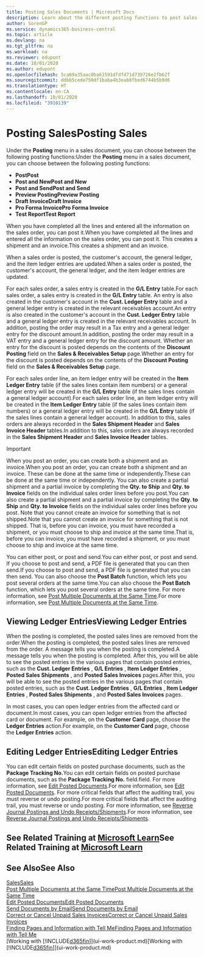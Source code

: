 ```yaml
---
title: Posting Sales Documents | Microsoft Docs
description: Learn about the different posting functions to post sales documents, and how you can update posted documents.
author: SorenGP
ms.service: dynamics365-business-central
ms.topic: article
ms.devlang: na
ms.tgt_pltfrm: na
ms.workload: na
ms.reviewer: edupont
ms.date: 10/01/2020
ms.author: edupont
ms.openlocfilehash: 5ca69a35aac0ba61591dfdfd71d739726e2fb62f
ms.sourcegitcommit: ddbb5cede750df1baba4b3eab8fbed6744b5b9d6
ms.translationtype: HT
ms.contentlocale: en-CA
ms.lasthandoff: 10/01/2020
ms.locfileid: "3910139"
---
```

# <a name="posting-sales"></a><span data-ttu-id="06af6-103">Posting Sales</span><span class="sxs-lookup"><span data-stu-id="06af6-103">Posting Sales</span></span>

<span data-ttu-id="06af6-104">Under the **Posting** menu in a sales document, you can choose between the following posting functions:</span><span class="sxs-lookup"><span data-stu-id="06af6-104">Under the **Posting** menu in a sales document, you can choose between the following posting functions:</span></span>

* <span data-ttu-id="06af6-105">**Post**</span><span class="sxs-lookup"><span data-stu-id="06af6-105">**Post**</span></span>
* <span data-ttu-id="06af6-106">**Post and New**</span><span class="sxs-lookup"><span data-stu-id="06af6-106">**Post and New**</span></span>
* <span data-ttu-id="06af6-107">**Post and Send**</span><span class="sxs-lookup"><span data-stu-id="06af6-107">**Post and Send**</span></span>
* <span data-ttu-id="06af6-108">**Preview Posting**</span><span class="sxs-lookup"><span data-stu-id="06af6-108">**Preview Posting**</span></span>
* <span data-ttu-id="06af6-109">**Draft Invoice**</span><span class="sxs-lookup"><span data-stu-id="06af6-109">**Draft Invoice**</span></span>
* <span data-ttu-id="06af6-110">**Pro Forma Invoice**</span><span class="sxs-lookup"><span data-stu-id="06af6-110">**Pro Forma Invoice**</span></span>
* <span data-ttu-id="06af6-111">**Test Report**</span><span class="sxs-lookup"><span data-stu-id="06af6-111">**Test Report**</span></span>

<span data-ttu-id="06af6-112">When you have completed all the lines and entered all the information on the sales order, you can post it.</span><span class="sxs-lookup"><span data-stu-id="06af6-112">When you have completed all the lines and entered all the information on the sales order, you can post it.</span></span> <span data-ttu-id="06af6-113">This creates a shipment and an invoice.</span><span class="sxs-lookup"><span data-stu-id="06af6-113">This creates a shipment and an invoice.</span></span>

<span data-ttu-id="06af6-114">When a sales order is posted, the customer's account, the general ledger, and the item ledger entries are updated.</span><span class="sxs-lookup"><span data-stu-id="06af6-114">When a sales order is posted, the customer's account, the general ledger, and the item ledger entries are updated.</span></span>

<span data-ttu-id="06af6-115">For each sales order, a sales entry is created in the **G/L Entry** table.</span><span class="sxs-lookup"><span data-stu-id="06af6-115">For each sales order, a sales entry is created in the **G/L Entry** table.</span></span> <span data-ttu-id="06af6-116">An entry is also created in the customer's account in the **Cust. Ledger Entry** table and a general ledger entry is created in the relevant receivables account.</span><span class="sxs-lookup"><span data-stu-id="06af6-116">An entry is also created in the customer's account in the **Cust. Ledger Entry** table and a general ledger entry is created in the relevant receivables account.</span></span> <span data-ttu-id="06af6-117">In addition, posting the order may result in a Tax entry and a general ledger entry for the discount amount.</span><span class="sxs-lookup"><span data-stu-id="06af6-117">In addition, posting the order may result in a VAT entry and a general ledger entry for the discount amount.</span></span> <span data-ttu-id="06af6-118">Whether an entry for the discount is posted depends on the contents of the **Discount Posting** field on the **Sales & Receivables Setup** page.</span><span class="sxs-lookup"><span data-stu-id="06af6-118">Whether an entry for the discount is posted depends on the contents of the **Discount Posting** field on the **Sales & Receivables Setup** page.</span></span>

<span data-ttu-id="06af6-119">For each sales order line, an item ledger entry will be created in the **Item Ledger Entry** table (if the sales lines contain item numbers) or a general ledger entry will be created in the **G/L Entry** table (if the sales lines contain a general ledger account).</span><span class="sxs-lookup"><span data-stu-id="06af6-119">For each sales order line, an item ledger entry will be created in the **Item Ledger Entry** table (if the sales lines contain item numbers) or a general ledger entry will be created in the **G/L Entry** table (if the sales lines contain a general ledger account).</span></span> <span data-ttu-id="06af6-120">In addition to this, sales orders are always recorded in the **Sales Shipment Header** and **Sales Invoice Header** tables.</span><span class="sxs-lookup"><span data-stu-id="06af6-120">In addition to this, sales orders are always recorded in the **Sales Shipment Header** and **Sales Invoice Header** tables.</span></span>

> [!IMPORTANT]  
> <span data-ttu-id="06af6-121">When you post an order, you can create both a shipment and an invoice.</span><span class="sxs-lookup"><span data-stu-id="06af6-121">When you post an order, you can create both a shipment and an invoice.</span></span> <span data-ttu-id="06af6-122">These can be done at the same time or independently.</span><span class="sxs-lookup"><span data-stu-id="06af6-122">These can be done at the same time or independently.</span></span> <span data-ttu-id="06af6-123">You can also create a partial shipment and a partial invoice by completing the **Qty. to Ship** and **Qty. to Invoice** fields on the individual sales order lines before you post.</span><span class="sxs-lookup"><span data-stu-id="06af6-123">You can also create a partial shipment and a partial invoice by completing the **Qty. to Ship** and **Qty. to Invoice** fields on the individual sales order lines before you post.</span></span> <span data-ttu-id="06af6-124">Note that you cannot create an invoice for something that is not shipped.</span><span class="sxs-lookup"><span data-stu-id="06af6-124">Note that you cannot create an invoice for something that is not shipped.</span></span> <span data-ttu-id="06af6-125">That is, before you can invoice, you must have recorded a shipment, or you must choose to ship and invoice at the same time.</span><span class="sxs-lookup"><span data-stu-id="06af6-125">That is, before you can invoice, you must have recorded a shipment, or you must choose to ship and invoice at the same time.</span></span>

<span data-ttu-id="06af6-126">You can either post, or post and send.</span><span class="sxs-lookup"><span data-stu-id="06af6-126">You can either post, or post and send.</span></span> <span data-ttu-id="06af6-127">If you choose to post and send, a PDF file is generated that you can then send.</span><span class="sxs-lookup"><span data-stu-id="06af6-127">If you choose to post and send, a PDF file is generated that you can then send.</span></span> <span data-ttu-id="06af6-128">You can also choose the **Post Batch** function, which lets you post several orders at the same time.</span><span class="sxs-lookup"><span data-stu-id="06af6-128">You can also choose the **Post Batch** function, which lets you post several orders at the same time.</span></span> <span data-ttu-id="06af6-129">For more information, see [Post Multiple Documents at the Same Time](ui-batch-posting.md).</span><span class="sxs-lookup"><span data-stu-id="06af6-129">For more information, see [Post Multiple Documents at the Same Time](ui-batch-posting.md).</span></span>

## <a name="viewing-ledger-entries"></a><span data-ttu-id="06af6-130">Viewing Ledger Entries</span><span class="sxs-lookup"><span data-stu-id="06af6-130">Viewing Ledger Entries</span></span>

<span data-ttu-id="06af6-131">When the posting is completed, the posted sales lines are removed from the order.</span><span class="sxs-lookup"><span data-stu-id="06af6-131">When the posting is completed, the posted sales lines are removed from the order.</span></span> <span data-ttu-id="06af6-132">A message tells you when the posting is completed.</span><span class="sxs-lookup"><span data-stu-id="06af6-132">A message tells you when the posting is completed.</span></span> <span data-ttu-id="06af6-133">After this, you will be able to see the posted entries in the various pages that contain posted entries, such as the **Cust. Ledger Entries** , **G/L Entries** , **Item Ledger Entries** , **Posted Sales Shipments** , and **Posted Sales Invoices** pages.</span><span class="sxs-lookup"><span data-stu-id="06af6-133">After this, you will be able to see the posted entries in the various pages that contain posted entries, such as the **Cust. Ledger Entries** , **G/L Entries** , **Item Ledger Entries** , **Posted Sales Shipments** , and **Posted Sales Invoices** pages.</span></span>  

<span data-ttu-id="06af6-134">In most cases, you can open ledger entries from the affected card or document.</span><span class="sxs-lookup"><span data-stu-id="06af6-134">In most cases, you can open ledger entries from the affected card or document.</span></span> <span data-ttu-id="06af6-135">For example, on the **Customer Card** page, choose the **Ledger Entries** action.</span><span class="sxs-lookup"><span data-stu-id="06af6-135">For example, on the **Customer Card** page, choose the **Ledger Entries** action.</span></span>

## <a name="editing-ledger-entries"></a><span data-ttu-id="06af6-136">Editing Ledger Entries</span><span class="sxs-lookup"><span data-stu-id="06af6-136">Editing Ledger Entries</span></span>

<span data-ttu-id="06af6-137">You can edit certain fields on posted purchase documents, such as the **Package Tracking No.**</span><span class="sxs-lookup"><span data-stu-id="06af6-137">You can edit certain fields on posted purchase documents, such as the **Package Tracking No.**</span></span> <span data-ttu-id="06af6-138">field.</span><span class="sxs-lookup"><span data-stu-id="06af6-138">field.</span></span> <span data-ttu-id="06af6-139">For more information, see [Edit Posted Documents](across-edit-posted-document.md).</span><span class="sxs-lookup"><span data-stu-id="06af6-139">For more information, see [Edit Posted Documents](across-edit-posted-document.md).</span></span> <span data-ttu-id="06af6-140">For more critical fields that affect the auditing trail, you must reverse or undo posting.</span><span class="sxs-lookup"><span data-stu-id="06af6-140">For more critical fields that affect the auditing trail, you must reverse or undo posting.</span></span> <span data-ttu-id="06af6-141">For more information, see [Reverse Journal Postings and Undo Receipts/Shipments](finance-how-reverse-journal-posting.md).</span><span class="sxs-lookup"><span data-stu-id="06af6-141">For more information, see [Reverse Journal Postings and Undo Receipts/Shipments](finance-how-reverse-journal-posting.md).</span></span>

## <a name="see-related-training-at-microsoft-learn"></a><span data-ttu-id="06af6-142">See Related Training at [Microsoft Learn](/learn/modules/ship-invoice-items-dynamics-365-business-central/index)</span><span class="sxs-lookup"><span data-stu-id="06af6-142">See Related Training at [Microsoft Learn](/learn/modules/ship-invoice-items-dynamics-365-business-central/index)</span></span>

## <a name="see-also"></a><span data-ttu-id="06af6-143">See Also</span><span class="sxs-lookup"><span data-stu-id="06af6-143">See Also</span></span>

[<span data-ttu-id="06af6-144">Sales</span><span class="sxs-lookup"><span data-stu-id="06af6-144">Sales</span></span>](sales-manage-sales.md)  
[<span data-ttu-id="06af6-145">Post Multiple Documents at the Same Time</span><span class="sxs-lookup"><span data-stu-id="06af6-145">Post Multiple Documents at the Same Time</span></span>](ui-batch-posting.md)  
[<span data-ttu-id="06af6-146">Edit Posted Documents</span><span class="sxs-lookup"><span data-stu-id="06af6-146">Edit Posted Documents</span></span>](across-edit-posted-document.md)  
[<span data-ttu-id="06af6-147">Send Documents by Email</span><span class="sxs-lookup"><span data-stu-id="06af6-147">Send Documents by Email</span></span>](ui-how-send-documents-email.md)  
[<span data-ttu-id="06af6-148">Correct or Cancel Unpaid Sales Invoices</span><span class="sxs-lookup"><span data-stu-id="06af6-148">Correct or Cancel Unpaid Sales Invoices</span></span>](sales-how-correct-cancel-sales-invoice.md)  
[<span data-ttu-id="06af6-149">Finding Pages and Information with Tell Me</span><span class="sxs-lookup"><span data-stu-id="06af6-149">Finding Pages and Information with Tell Me</span></span>](ui-search.md)  
<span data-ttu-id="06af6-150">[Working with [!INCLUDE[d365fin](includes/d365fin_md.md)]](ui-work-product.md)</span><span class="sxs-lookup"><span data-stu-id="06af6-150">[Working with [!INCLUDE[d365fin](includes/d365fin_md.md)]](ui-work-product.md)</span></span>
